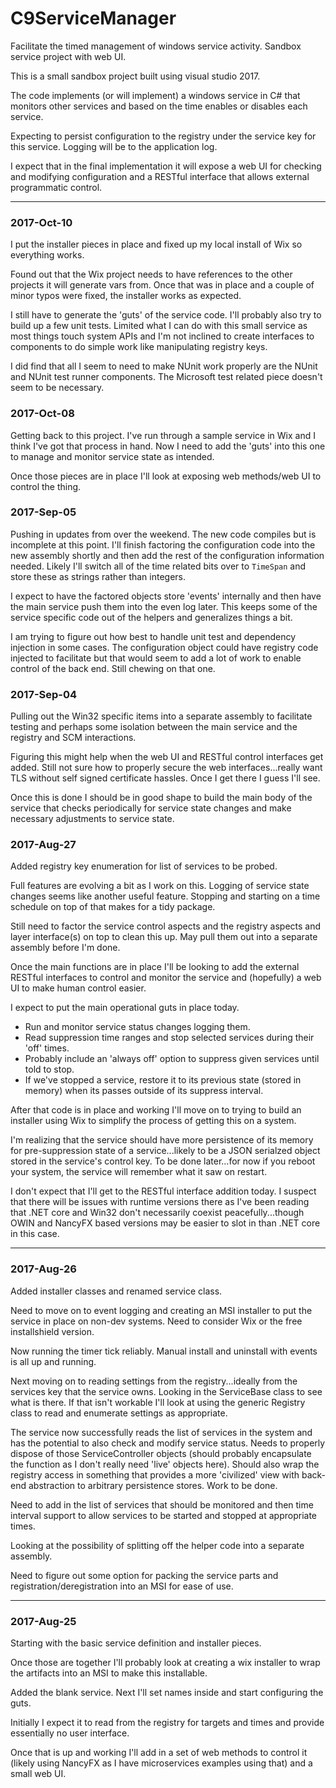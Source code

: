 # C9ServiceManager
Facilitate the timed management of windows service activity. Sandbox service project with web UI.

This is a small sandbox project built using visual studio 2017.

The code implements (or will implement) a windows service in C# that
monitors other services and based on the time enables or disables each
service.

Expecting to persist configuration to the registry under the service
key for this service. Logging will be to the application log.

I expect that in the final implementation it will expose a web UI for
checking and modifying configuration and a RESTful interface that
allows external programmatic control.

<hr>

<h3>2017-Oct-10</h3>

I put the installer pieces in place and fixed up my local install of
Wix so everything works. 

Found out that the Wix project needs to have references to the other
projects it will generate vars from. Once that was in place and a
couple of minor typos were fixed, the installer works as expected.

I still have to generate the 'guts' of the service code. I'll probably
also try to build up a few unit tests. Limited what I can do with this
small service as most things touch system APIs and I'm not inclined to
create interfaces to components to do simple work like manipulating
registry keys.

I did find that all I seem to need to make NUnit work properly are the
NUnit and NUnit test runner components. The Microsoft test related
piece doesn't seem to be necessary.

<h3>2017-Oct-08</h3>

Getting back to this project. I've run through a sample service in Wix
and I think I've got that process in hand. Now I need to add the
'guts' into this one to manage and monitor service state as intended.

Once those pieces are in place I'll look at exposing web methods/web
UI to control the thing.

<h3>2017-Sep-05</h3>

Pushing in updates from over the weekend. The new code compiles but is
incomplete at this point. I'll finish factoring the configuration code
into the new assembly shortly and then add the rest of the
configuration information needed. Likely I'll switch all of the time
related bits over to <code>TimeSpan</code> and store these as strings
rather than integers. 

I expect to have the factored objects store 'events' internally and
then have the main service push them into the even log later. This
keeps some of the service specific code out of the helpers and
generalizes things a bit. 

I am trying to figure out how best to handle unit test and dependency
injection in some cases. The configuration object could have registry
code injected to facilitate but that would seem to add a lot of work
to enable control of the back end. Still chewing on that one.

<h3>2017-Sep-04</h3>

Pulling out the Win32 specific items into a separate assembly to
facilitate testing and perhaps some isolation between the main service
and the registry and SCM interactions.

Figuring this might help when the web UI and RESTful control
interfaces get added. Still not sure how to properly secure the web
interfaces...really want TLS without self signed certificate
hassles. Once I get there I guess I'll see.

Once this is done I should be in good shape to build the main body of
the service that checks periodically for service state changes and
make necessary adjustments to service state.

<h3>2017-Aug-27</h3>

Added registry key enumeration for list of services to be probed.

Full features are evolving a bit as I work on this. Logging of service
state changes seems like another useful feature. Stopping and starting
on a time schedule on top of that makes for a tidy package.

Still need to factor the service control aspects and the registry
aspects and layer interface(s) on top to clean this up. May pull them
out into a separate assembly before I'm done.

Once the main functions are in place I'll be looking to add the
external RESTful interfaces to control and monitor the service and
(hopefully) a web UI to make human control easier.

I expect to put the main operational guts in place today.

- Run and monitor service status changes logging them.
- Read suppression time ranges and stop selected services during their 'off' times.
- Probably include an 'always off' option to suppress given services until told to stop.
- If we've stopped a service, restore it to its previous state (stored in memory) when its passes outside of its suppress interval.

After that code is in place and working I'll move on to trying to
build an installer using Wix to simplify the process of getting this
on a system.

I'm realizing that the service should have more persistence of its
memory for pre-suppression state of a service...likely to be a JSON
serialzed object stored in the service's control key. To be done
later...for now if you reboot your system, the service will remember
what it saw on restart.

I don't expect that I'll get to the RESTful interface addition
today. I suspect that there will be issues with runtime versions there
as I've been reading that .NET core and Win32 don't necessarily
coexist peacefully...though OWIN and NancyFX based versions may be
easier to slot in than .NET core in this case.

<hr>

<h3>2017-Aug-26</h3>

Added installer classes and renamed service class.

Need to move on to event logging and creating an MSI installer to put
the service in place on non-dev systems. Need to consider Wix or the
free installshield version.

Now running the timer tick reliably. Manual install and uninstall with
events is all up and running.

Next moving on to reading settings from the registry...ideally from
the services key that the service owns. Looking in the ServiceBase
class to see what is there. If that isn't workable I'll look at using
the generic Registry class to read and enumerate settings as
appropriate.

The service now successfully reads the list of services in the system
and has the potential to also check and modify service status. Needs
to properly dispose of those ServiceController objects (should
probably encapsulate the function as I don't really need 'live'
objects here). Should also wrap the registry access in something that
provides a more 'civilized' view with back-end abstraction to
arbitrary persistence stores. Work to be done.

Need to add in the list of services that should be monitored and then
time interval support to allow services to be started and stopped at
appropriate times.

Looking at the possibility of splitting off the helper code into a
separate assembly.

Need to figure out some option for packing the service parts and
registration/deregistration into an MSI for ease of use.

<hr>

<h3>2017-Aug-25</h3>

Starting with the basic service definition and installer pieces.

Once those are together I'll probably look at creating a wix installer
to wrap the artifacts into an MSI to make this installable.

Added the blank service. Next I'll set names inside and start
configuring the guts.

Initially I expect it to read from the registry for targets and times
and provide essentially no user interface.

Once that is up and working I'll add in a set of web methods to
control it (likely using NancyFX as I have microservices examples
using that) and a small web UI.

